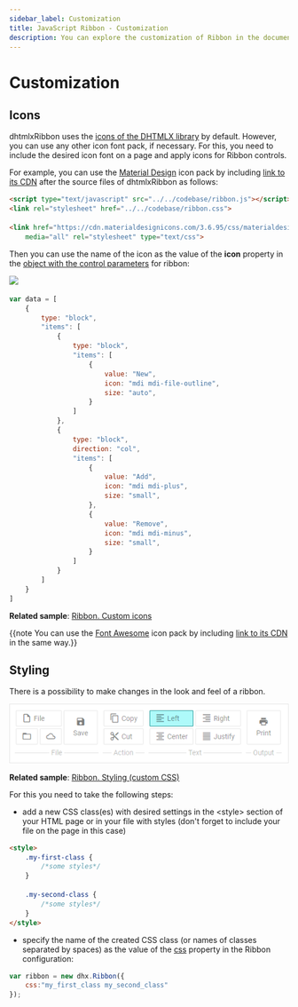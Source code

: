 ```yaml
---
sidebar_label: Customization
title: JavaScript Ribbon - Customization 
description: You can explore the customization of Ribbon in the documentation of the DHTMLX JavaScript UI library. Browse developer guides and API reference, try out code examples and live demos, and download a free 30-day evaluation version of DHTMLX Suite 7.
---
```


# Customization

## Icons

dhtmlxRibbon uses the [icons of the DHTMLX library](helpers/icon.md) by default. However, you can use any other icon font pack, if necessary. For this, you need to include the desired icon font on 
a page and apply icons for Ribbon controls.

For example, you can use the [Material Design](https://materialdesignicons.com/) icon pack by including [link to its CDN](https://cdnjs.cloudflare.com/ajax/libs/MaterialDesign-Webfont/2.5.94/css/materialdesignicons.css)
after the source files of dhtmlxRibbon as follows:

~~~html
<script type="text/javascript" src="../../codebase/ribbon.js"></script>
<link rel="stylesheet" href="../../codebase/ribbon.css">

<link href="https://cdn.materialdesignicons.com/3.6.95/css/materialdesignicons.min.css?v=6.4.4" 
	media="all" rel="stylesheet" type="text/css">
~~~

Then you can use the name of the icon as the value of the **icon** property in the [object with the control parameters](ribbon/data_loading.md#json-format-templates) for ribbon:

![](../assets/ribbon/fa_icons.png)

~~~js
var data = [
	{
		type: "block",
		"items": [
			{
				type: "block",
				"items": [
					{
						value: "New",
						icon: "mdi mdi-file-outline",
						size: "auto",
					}
				]
			},
			{
				type: "block",
				direction: "col",
				"items": [
					{
						value: "Add",
						icon: "mdi mdi-plus",
						size: "small",
					},
					{
						value: "Remove",
						icon: "mdi mdi-minus",
						size: "small",
					}
				]
			}
		]
	}
]
~~~

**Related sample**: [Ribbon. Custom icons](https://snippet.dhtmlx.com/sfkou9gp)

{{note You can use the [Font Awesome](https://fontawesome.com/) icon pack by including [link to its CDN](https://fontawesome.com/how-to-use/on-the-web/setup/getting-started?using=web-fonts-with-css) in the same way.}}

## Styling 

There is a possibility to make changes in the look and feel of a ribbon. 

![](../assets/ribbon/custom_style.png)

**Related sample**: [Ribbon. Styling (custom CSS)](https://snippet.dhtmlx.com/9ckg47ro)

For this you need to take the following steps:

- add a new CSS class(es) with desired settings in the &lt;style&gt; section of your HTML page or in your file with styles (don't forget to include your file on the page in this case)

~~~html
<style>
	.my-first-class {
		/*some styles*/
	}
    
    .my-second-class {
		/*some styles*/
	}
</style>
~~~

- specify the name of the created CSS class (or names of classes separated by spaces) as the value of the [css](ribbon/api/ribbon_css_config.md) property in the Ribbon configuration:

~~~js
var ribbon = new dhx.Ribbon({
    css:"my_first_class my_second_class"
});
~~~
